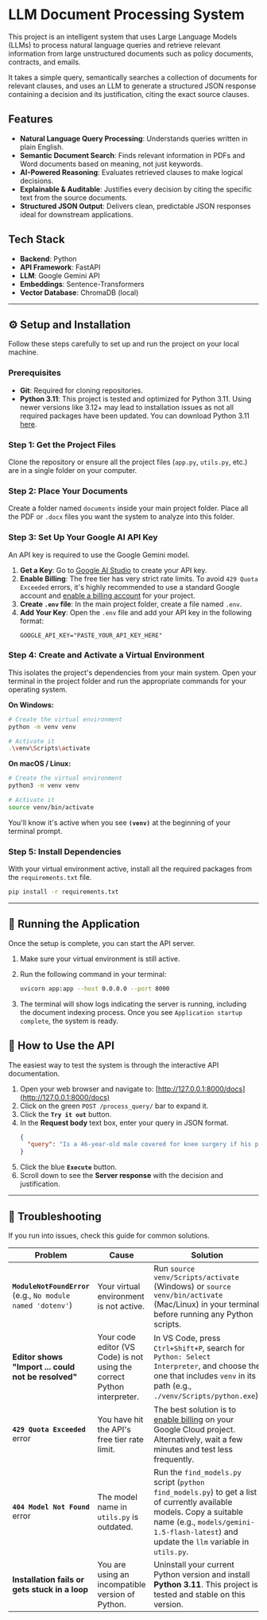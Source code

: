 # LLM Document Processing System

This project is an intelligent system that uses Large Language Models (LLMs) to process natural language queries and retrieve relevant information from large unstructured documents such as policy documents, contracts, and emails.

It takes a simple query, semantically searches a collection of documents for relevant clauses, and uses an LLM to generate a structured JSON response containing a decision and its justification, citing the exact source clauses.

## Features

-   **Natural Language Query Processing**: Understands queries written in plain English.
-   **Semantic Document Search**: Finds relevant information in PDFs and Word documents based on meaning, not just keywords.
-   **AI-Powered Reasoning**: Evaluates retrieved clauses to make logical decisions.
-   **Explainable & Auditable**: Justifies every decision by citing the specific text from the source documents.
-   **Structured JSON Output**: Delivers clean, predictable JSON responses ideal for downstream applications.

## Tech Stack

-   **Backend**: Python
-   **API Framework**: FastAPI
-   **LLM**: Google Gemini API
-   **Embeddings**: Sentence-Transformers
-   **Vector Database**: ChromaDB (local)

***

## ⚙️ Setup and Installation

Follow these steps carefully to set up and run the project on your local machine.

### Prerequisites

-   **Git**: Required for cloning repositories.
-   **Python 3.11**: This project is tested and optimized for Python 3.11. Using newer versions like 3.12+ may lead to installation issues as not all required packages have been updated. You can download Python 3.11 [here](https://www.python.org/downloads/release/python-3119/).

### Step 1: Get the Project Files

Clone the repository or ensure all the project files (`app.py`, `utils.py`, etc.) are in a single folder on your computer.

### Step 2: Place Your Documents

Create a folder named `documents` inside your main project folder. Place all the PDF or `.docx` files you want the system to analyze into this folder.

### Step 3: Set Up Your Google AI API Key

An API key is required to use the Google Gemini model.

1.  **Get a Key**: Go to [Google AI Studio](https://aistudio.google.com/) to create your API key.
2.  **Enable Billing**: The free tier has very strict rate limits. To avoid `429 Quota Exceeded` errors, it's highly recommended to use a standard Google account and [enable a billing account](https://console.cloud.google.com/billing) for your project.
3.  **Create `.env` file**: In the main project folder, create a file named `.env`.
4.  **Add Your Key**: Open the `.env` file and add your API key in the following format:
    ```
    GOOGLE_API_KEY="PASTE_YOUR_API_KEY_HERE"
    ```

### Step 4: Create and Activate a Virtual Environment

This isolates the project's dependencies from your main system. Open your terminal in the project folder and run the appropriate commands for your operating system.

**On Windows:**
```bash
# Create the virtual environment
python -m venv venv

# Activate it
.\venv\Scripts\activate
```

**On macOS / Linux:**
```bash
# Create the virtual environment
python3 -m venv venv

# Activate it
source venv/bin/activate
```
You'll know it's active when you see **`(venv)`** at the beginning of your terminal prompt.

### Step 5: Install Dependencies

With your virtual environment active, install all the required packages from the `requirements.txt` file.

```bash
pip install -r requirements.txt
```

***

## 🚀 Running the Application

Once the setup is complete, you can start the API server.

1.  Make sure your virtual environment is still active.
2.  Run the following command in your terminal:

    ```bash
    uvicorn app:app --host 0.0.0.0 --port 8000
    ```
3.  The terminal will show logs indicating the server is running, including the document indexing process. Once you see `Application startup complete`, the system is ready.

## 🧪 How to Use the API

The easiest way to test the system is through the interactive API documentation.

1.  Open your web browser and navigate to: [http://127.0.0.1:8000/docs](http://127.0.0.1:8000/docs)
2.  Click on the green `POST /process_query/` bar to expand it.
3.  Click the **`Try it out`** button.
4.  In the **Request body** text box, enter your query in JSON format.
    ```json
    {
      "query": "Is a 46-year-old male covered for knee surgery if his policy is only 3 months old?"
    }
    ```
5.  Click the blue **`Execute`** button.
6.  Scroll down to see the **Server response** with the decision and justification.

***

## 🤔 Troubleshooting

If you run into issues, check this guide for common solutions.

| Problem                                                                  | Cause                                                                       | Solution                                                                                                                                                                                                       |
| ------------------------------------------------------------------------ | --------------------------------------------------------------------------- | -------------------------------------------------------------------------------------------------------------------------------------------------------------------------------------------------------------- |
| **`ModuleNotFoundError`** (e.g., `No module named 'dotenv'`)              | Your virtual environment is not active.                                     | Run `source venv/Scripts/activate` (Windows) or `source venv/bin/activate` (Mac/Linux) in your terminal before running any Python scripts.                                                                     |
| **Editor shows "Import ... could not be resolved"** | Your code editor (VS Code) is not using the correct Python interpreter.     | In VS Code, press `Ctrl+Shift+P`, search for `Python: Select Interpreter`, and choose the one that includes `venv` in its path (e.g., `./venv/Scripts/python.exe`).                                              |
| **`429 Quota Exceeded`** error                                            | You have hit the API's free tier rate limit.                                | The best solution is to [enable billing](https://console.cloud.google.com/billing) on your Google Cloud project. Alternatively, wait a few minutes and test less frequently.                                        |
| **`404 Model Not Found`** error                                           | The model name in `utils.py` is outdated.                                   | Run the `find_models.py` script (`python find_models.py`) to get a list of currently available models. Copy a suitable name (e.g., `models/gemini-1.5-flash-latest`) and update the `llm` variable in `utils.py`. |
| **Installation fails or gets stuck in a loop** | You are using an incompatible version of Python.                            | Uninstall your current Python version and install **Python 3.11**. This project is tested and stable on this version.                                                                                           |


